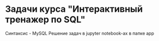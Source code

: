 # Задачи курса "Интерактивный тренажер по SQL"
Синтаксис - MySQL
Решение задач в jupyter notebook-ах в папке app
